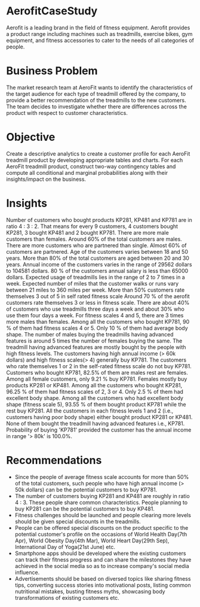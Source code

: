 # AerofitCaseStudy
Aerofit is a leading brand in the field of fitness equipment. Aerofit provides a product range including machines such as treadmills, exercise bikes, gym equipment, and fitness accessories to cater to the needs of all categories of people.


# Business Problem

The market research team at AeroFit wants to identify the characteristics of the target audience for each type of treadmill offered by the company, to provide a better recommendation of the treadmills to the new customers. The team decides to investigate whether there are differences across the product with respect to customer characteristics.


# Objective

Create a descriptive analytics to create a customer profile for each AeroFit treadmill product by developing appropriate tables and charts.
For each AeroFit treadmill product, construct two-way contingency tables and compute all conditional and marginal probabilities along with their insights/impact on the business.



# Insights


Number of customers who bought products KP281, KP481 and KP781 are in ratio 4 : 3 : 2. That means for every 9 customers, 4
customers bought KP281, 3 bought KP481 and 2 bought KP781.
There are more male customers than females. Around 60% of the total customers are males.
There are more customers who are partnered than single. Almost 60% of customers are partnered.
Age of the customers varies between 18 and 50 years.
More than 80% of the total customers are aged between 20 and 30 years.
Annual income of the customers varies in the range of 29562 dollars to 104581 dollars.
80 % of the customers annual salary is less than 65000 dollars.
Expected usage of treadmills lies in the range of 2 to 7 times in a week.
Expected number of miles that the customer walks or runs vary between 21 miles to 360 miles per week.
More than 50% customers rate themselves 3 out of 5 in self rated fitness scale
Around 70 % of the aerofit customers rate themselves 3 or less in fitness scale.
There are about 40% of customers who use treadmills three days a week and about 30% who use them four days a week.
For fitness scales 4 and 5, there are 3 times more males than females.
Among all the customers who bought KP781, 90 % of them had fitness scales 4 or 5. Only 10 % of them had average body shape.
The number of males buying the treadmills having advanced features is around 5 times the number of females buying the same.
The treadmill having advanced features are mostly bought by the people with high fitness levels.
The customers having high annual income (> 60k dollars) and high fitness scales(> 4) generally buy KP781.
The customers who rate themselves 1 or 2 in the self-rated fitness scale do not buy KP781.
Customers who bought KP781, 82.5% of them are males rest are females.
Among all female customers, only 9.21 % buy KP781. Females mostly buy products KP281 or KP481.
Among all the customers who bought KP281, 96.25 % of them had fitness scales of 2, 3 or 4. Only 2.5 % of them had excellent body
shape.
Among all the customers who had excellent body shape (fitness scale 5), 93.55 % of them bought product KP781 while the rest buy
KP281.
All the customers in each fitness levels 1 and 2 (i.e., customers having poor body shape) either bought product KP281 or KP481. None
of them bought the treadmill having advanced features i.e., KP781.
Probability of buying 'KP781' provided the customer has the annual income in range '> 80k' is 100.0%.



# Recommendations

- Since the people of average fitness scale accounts for more than 50% of the total customers, such people who
have high annual income (> 50k dollars) can be the potential customers to buy KP781.
- The number of customers buying KP281 and KP481 are roughly in ratio 4 : 3. These people share common
characteristics. People planning to buy KP281 can be the potential customers to buy KP481.
- Fitness challenges should be launched and people clearing more levels should be given special discounts in
the treadmills.
- People can be offered special discounts on the product specific to the potential customer's profile on the
occasions of World Health Day(7th Apr), World Obesity Day(4th Mar), World Heart Day(29th Sep), International Day
of Yoga(21st June) etc.
- Smartphone apps should be developed where the existing customers can track their fitness progress and can
share the milestones they have achieved in the social media so as to increase company's social media influence.
- Advertisements should be based on diversed topics like sharing fitness tips, converting success stories into
motivational posts, listing common nutritional mistakes, busting fitness myths, showcasing body transformations
of existing customers etc.
